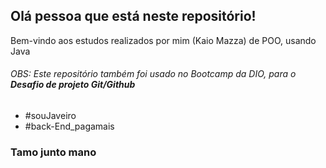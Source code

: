 ## Olá pessoa que está neste repositório!

Bem-vindo aos estudos realizados por mim (Kaio Mazza) de POO, usando Java
###### OBS: Este repositório também foi usado no Bootcamp da _DIO_, para o **Desafio de projeto Git/Github**

- #souJaveiro
- #back-End_pagamais

### Tamo junto mano
